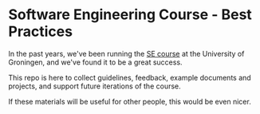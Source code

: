 # Software Engineering Course - Best Practices 
In the past years, we've been running the 
[SE course](https://www.rug.nl/ocasys/fwn/vak/show?code=WBCS17001) at the University of Groningen, 
and we've found it to be a great success. 

This repo is here to collect guidelines, 
feedback, example documents and projects,
and support future iterations of the course.

If these materials will be useful for other
people, this would be even nicer. 
